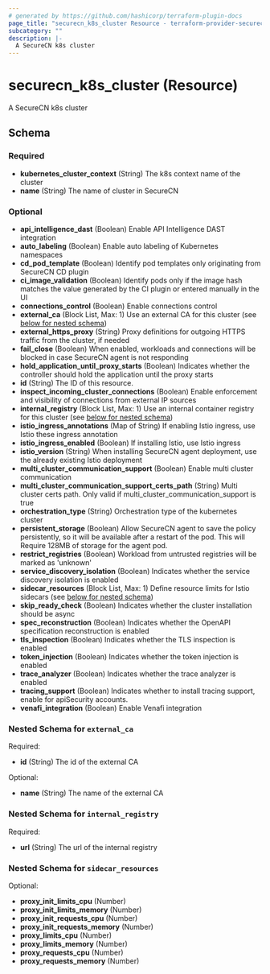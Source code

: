 ```yaml
---
# generated by https://github.com/hashicorp/terraform-plugin-docs
page_title: "securecn_k8s_cluster Resource - terraform-provider-securecn"
subcategory: ""
description: |-
  A SecureCN k8s cluster
---
```


# securecn_k8s_cluster (Resource)

A SecureCN k8s cluster



<!-- schema generated by tfplugindocs -->
## Schema

### Required

- **kubernetes_cluster_context** (String) The k8s context name of the cluster
- **name** (String) The name of cluster in SecureCN

### Optional

- **api_intelligence_dast** (Boolean) Enable API Intelligence DAST integration
- **auto_labeling** (Boolean) Enable auto labeling of Kubernetes namespaces
- **cd_pod_template** (Boolean) Identify pod templates only originating from SecureCN CD plugin
- **ci_image_validation** (Boolean) Identify pods only if the image hash matches the value generated by the CI plugin or entered manually in the UI
- **connections_control** (Boolean) Enable connections control
- **external_ca** (Block List, Max: 1) Use an external CA for this cluster (see [below for nested schema](#nestedblock--external_ca))
- **external_https_proxy** (String) Proxy definitions for outgoing HTTPS traffic from the cluster, if needed
- **fail_close** (Boolean) When enabled, workloads and connections will be blocked in case SecureCN agent is not responding
- **hold_application_until_proxy_starts** (Boolean) Indicates whether the controller should hold the application until the proxy starts
- **id** (String) The ID of this resource.
- **inspect_incoming_cluster_connections** (Boolean) Enable enforcement and visibility of connections from external IP sources
- **internal_registry** (Block List, Max: 1) Use an internal container registry for this cluster (see [below for nested schema](#nestedblock--internal_registry))
- **istio_ingress_annotations** (Map of String) If enabling Istio ingress, use Istio these ingress annotation
- **istio_ingress_enabled** (Boolean) If installing Istio, use Istio ingress
- **istio_version** (String) When installing SecureCN agent deployment, use the already existing Istio deployment
- **multi_cluster_communication_support** (Boolean) Enable multi cluster communication
- **multi_cluster_communication_support_certs_path** (String) Multi cluster certs path. Only valid if multi_cluster_communication_support is true
- **orchestration_type** (String) Orchestration type of the kubernetes cluster
- **persistent_storage** (Boolean) Allow SecureCN agent to save the policy persistently, so it will be available after a restart of the pod. This will Require 128MB of storage for the agent pod.
- **restrict_registries** (Boolean) Workload from untrusted registries will be marked as 'unknown'
- **service_discovery_isolation** (Boolean) Indicates whether the service discovery isolation is enabled
- **sidecar_resources** (Block List, Max: 1) Define resource limits for Istio sidecars (see [below for nested schema](#nestedblock--sidecar_resources))
- **skip_ready_check** (Boolean) Indicates whether the cluster installation should be async
- **spec_reconstruction** (Boolean) Indicates whether the OpenAPI specification reconstruction is enabled
- **tls_inspection** (Boolean) Indicates whether the TLS inspection is enabled
- **token_injection** (Boolean) Indicates whether the token injection is enabled
- **trace_analyzer** (Boolean) Indicates whether the trace analyzer is enabled
- **tracing_support** (Boolean) Indicates whether to install tracing support, enable for apiSecurity accounts.
- **venafi_integration** (Boolean) Enable Venafi integration

<a id="nestedblock--external_ca"></a>
### Nested Schema for `external_ca`

Required:

- **id** (String) The id of the external CA

Optional:

- **name** (String) The name of the external CA


<a id="nestedblock--internal_registry"></a>
### Nested Schema for `internal_registry`

Required:

- **url** (String) The url of the internal registry


<a id="nestedblock--sidecar_resources"></a>
### Nested Schema for `sidecar_resources`

Optional:

- **proxy_init_limits_cpu** (Number)
- **proxy_init_limits_memory** (Number)
- **proxy_init_requests_cpu** (Number)
- **proxy_init_requests_memory** (Number)
- **proxy_limits_cpu** (Number)
- **proxy_limits_memory** (Number)
- **proxy_requests_cpu** (Number)
- **proxy_requests_memory** (Number)


